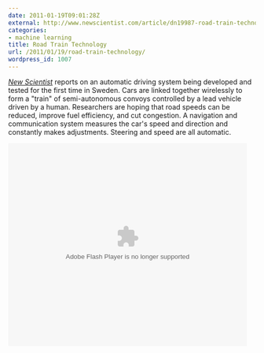 ```yaml
---
date: 2011-01-19T09:01:28Z
external: http://www.newscientist.com/article/dn19987-road-train-technology-can-drive-your-car-for-you.html
categories:
- machine learning
title: Road Train Technology
url: /2011/01/19/road-train-technology/
wordpress_id: 1007
---
```


<a href="http://www.newscientist.com/article/dn19987-road-train-technology-can-drive-your-car-for-you.html"><em>New Scientist</em></a> reports on an automatic driving system being developed and tested for the first time in Sweden.  Cars are linked together wirelessly to form a "train" of semi-autonomous convoys controlled by a lead vehicle driven by a human.  Researchers are hoping that road speeds can be reduced, improve fuel efficiency, and cut congestion.  A navigation and communication system measures the car's speed and direction and constantly makes adjustments.  Steering and speed are all automatic. <!--more-->

<object id="flashObj" width="486" height="412" classid="clsid:D27CDB6E-AE6D-11cf-96B8-444553540000" codebase="http://download.macromedia.com/pub/shockwave/cabs/flash/swflash.cab#version=9,0,47,0"><param name="movie" value="http://c.brightcove.com/services/viewer/federated_f9?isVid=1" /><param name="bgcolor" value="#FFFFFF" /><param name="flashVars" value="videoId=754069839001&playerID=2227271001&playerKey=AQ~~,AAAAADqBmN8~,Yo4S_rZKGX0rYg6XsV7i3F9IB8jNBoiY&domain=embed&dynamicStreaming=true" /><param name="base" value="http://admin.brightcove.com" /><param name="seamlesstabbing" value="false" /><param name="allowFullScreen" value="true" /><param name="swLiveConnect" value="true" /><param name="allowScriptAccess" value="always" /><embed src="http://c.brightcove.com/services/viewer/federated_f9?isVid=1" bgcolor="#FFFFFF" flashVars="videoId=754069839001&playerID=2227271001&playerKey=AQ~~,AAAAADqBmN8~,Yo4S_rZKGX0rYg6XsV7i3F9IB8jNBoiY&domain=embed&dynamicStreaming=true" base="http://admin.brightcove.com" name="flashObj" width="486" height="412" seamlesstabbing="false" type="application/x-shockwave-flash" allowFullScreen="true" swLiveConnect="true" allowScriptAccess="always" pluginspage="http://www.macromedia.com/shockwave/download/index.cgi?P1_Prod_Version=ShockwaveFlash"></embed></object>
